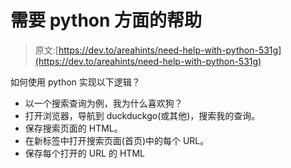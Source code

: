 # 需要 python 方面的帮助

> 原文:[https://dev.to/areahints/need-help-with-python-531g](https://dev.to/areahints/need-help-with-python-531g)

如何使用 python 实现以下逻辑？

*   以一个搜索查询为例，我为什么喜欢狗？
*   打开浏览器，导航到 duckduckgo(或其他)，搜索我的查询。
*   保存搜索页面的 HTML。
*   在新标签中打开搜索页面(首页)中的每个 URL。
*   保存每个打开的 URL 的 HTML